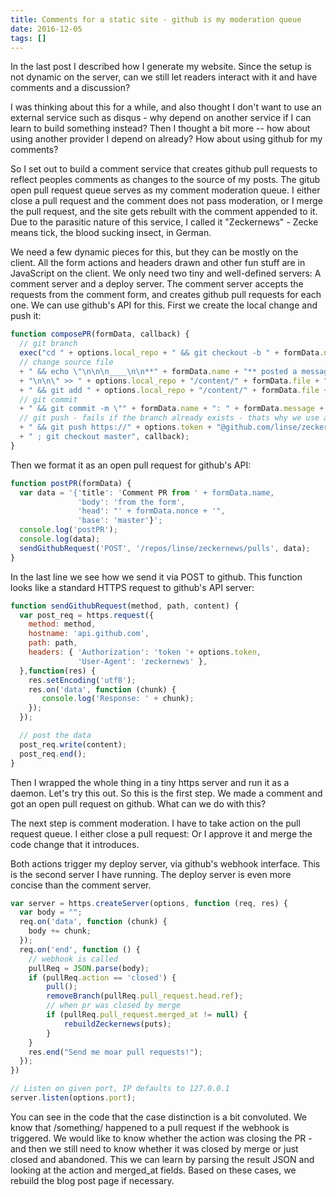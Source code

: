 ```yaml
---
title: Comments for a static site - github is my moderation queue
date: 2016-12-05
tags: []
---
```

In the last post I described how I generate my website. 
Since the setup is not dynamic on the server, can we still let readers interact with it and have comments and a discussion?

I was thinking about this for a while, and also thought I don't want to use an external service such as disqus - why depend on another service if I can learn to build something instead? Then I thought a bit more -- how about using another provider I depend on already? How about using github for my comments?

So I set out to build a comment service that creates github pull requests to reflect peoples comments as changes to the source of my posts.
The gitub open pull request queue serves as my comment moderation queue. I either close a pull request and the comment does not pass moderation, or I merge the pull request, and the site gets rebuilt with the comment appended to it.
Due to the parasitic nature of this service, I called it "Zeckernews" - Zecke means tick, the blood sucking insect, in German.

We need a few dynamic pieces for this, but they can be mostly on the client. All the form actions and headers drawn and other fun stuff are in JavaScript on the client.
We only need two tiny and well-defined servers: A comment server and a deploy server.
The comment server accepts the requests from the comment form, and creates github pull requests for each one.
We can use github's API for this.
First we create the local change and push it:

```` javascript
function composePR(formData, callback) {
  // git branch
  exec("cd " + options.local_repo + " && git checkout -b " + formData.nonce
  // change source file
  + " && echo \"\n\n\n____\n\n**" + formData.name + "** posted a message:\n\n> " + formData.message
  + "\n\n\" >> " + options.local_repo + "/content/" + formData.file + "/comment" + formData.nonce+".md"
  + " && git add " + options.local_repo + "/content/" + formData.file + "/comment" + formData.nonce+".md"
  // git commit
  + " && git commit -m \"" + formData.name + ": " + formData.message + "\" content"
  // git push - fails if the branch already exists - thats why we use a nonce/a hash
  + " && git push https://" + options.token + "@github.com/linse/zeckernews.git " + formData.nonce
  + " ; git checkout master", callback);
}
````

Then we format it as an open pull request for github's API:

```` javascript
function postPR(formData) {
  var data = '{'title': 'Comment PR from ' + formData.name,
               'body': 'from the form',
               'head': "' + formData.nonce + '",
               'base': 'master'}';
  console.log('postPR');
  console.log(data);
  sendGithubRequest('POST', '/repos/linse/zeckernews/pulls', data);
}
````

In the last line we see how we send it via POST to github. 
This function looks like a standard HTTPS request to github's API server:

```` javascript
function sendGithubRequest(method, path, content) {
  var post_req = https.request({
    method: method,
    hostname: 'api.github.com',
    path: path,
    headers: { 'Authorization': 'token '+ options.token,
               'User-Agent': 'zeckernews' },
  },function(res) {
    res.setEncoding('utf8');
    res.on('data', function (chunk) {
       console.log('Response: ' + chunk);
    });
  });

  // post the data
  post_req.write(content);
  post_req.end();
}
````

Then I wrapped the whole thing in a tiny https server and run it as a daemon. Let's try this out.
<PIC OF THE FORM AND THE QUEUE>
So this is the first step. We made a comment and got an open pull request on github.
What can we do with this?

The next step is comment moderation. I have to take action on the pull request queue.
I either close a pull request:
<PIC OF ME CLOSING IT>
Or I approve it and merge the code change that it introduces.
<PIC OF ME MERGING IT>

Both actions trigger my deploy server, via github's webhook interface. 
This is the second server I have running. The deploy server is even more concise than the comment server.

```` javascript
var server = https.createServer(options, function (req, res) {
  var body = "";
  req.on('data', function (chunk) {
    body += chunk;
  });
  req.on('end', function () {
    // webhook is called
    pullReq = JSON.parse(body);
    if (pullReq.action == 'closed') {
        pull();
        removeBranch(pullReq.pull_request.head.ref);
        // when pr was closed by merge
        if (pullReq.pull_request.merged_at != null) {
            rebuildZeckernews(puts);
        }
    }
    res.end("Send me moar pull requests!");
  });
})

// Listen on given port, IP defaults to 127.0.0.1
server.listen(options.port);
````

You can see in the code that the case distinction is a bit convoluted.
We know that /something/ happened to a pull request if the webhook is triggered.
We would like to know whether the action was closing the PR - and then we still need to know whether it was closed by merge or just closed and abandoned.
This we can learn by parsing the result JSON and looking at the action and merged_at fields.
Based on these cases, we rebuild the blog post page if necessary.


